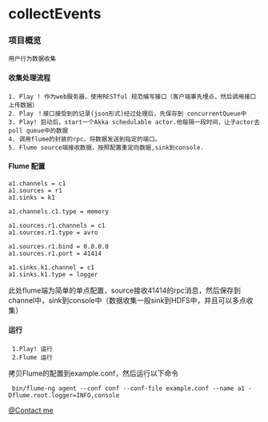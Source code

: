# collectEvents

### 项目概览
    用户行为数据收集

#### 收集处理流程

    1. Play ! 作为web服务器，使用RESTful 规范编写接口（客户端事先埋点，然后调用接口上传数据）
    2. Play ！接口接受到的记录(json形式)经过处理后，先保存到 concurrentQueue中
    3. Play! 启动后，start一个Akka schedulable actor.他每隔一段时间，让子actor去poll queue中的数据
    4. 调用flume的封装的rpc，将数据发送到指定的端口。
    5. Flume source端接收数据，按照配置重定向数据,sink到console.
    
    
#### Flume 配置

    a1.channels = c1
    a1.sources = r1
    a1.sinks = k1
   
    a1.channels.c1.type = memory
   
    a1.sources.r1.channels = c1
    a1.sources.r1.type = avro
   
    a1.sources.r1.bind = 0.0.0.0 
    a1.sources.r1.port = 41414
   
    a1.sinks.k1.channel = c1
    a1.sinks.k1.type = logger 
    
此处flume端为简单的单点配置，source接收41414的rpc消息，然后保存到channel中，sink到console中（数据收集一般sink到HDFS中，并且可以多点收集）

#### 运行
     
     1.Play! 运行 
     2.Flume 运行

拷贝Flume的配置到example.conf，然后运行以下命令
    
     bin/flume-ng agent --conf conf --conf-file example.conf --name a1 -Dflume.root.logger=INFO,console
     
     

[@Contact me](guoyulin_nanjing@hotmail.com)
    
    


